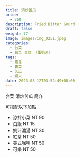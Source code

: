 ```yaml
---
title: 清炒苦瓜
price:
  - 260
description: Fried Bitter Gourd
draft: false
weight: 77
image: images/img_0251.jpeg
categories:
  - 台菜
  - 蔬菜 豆腐 （蛋奶素）
tags:
  - 素食
  - 青菜
  - 苦瓜
  - 蝦米
date: 2023-08-12T03:52:49+08:00
---
```


台菜 清炒苦瓜 簡介

可搭配以下加點

- 涼拌小菜  NT 90
- 白飯 NT 15
- 奶汁濃湯 NT 30
- 紅茶  NT 50
- 美式咖啡 NT 50
- 可樂 NT 50

